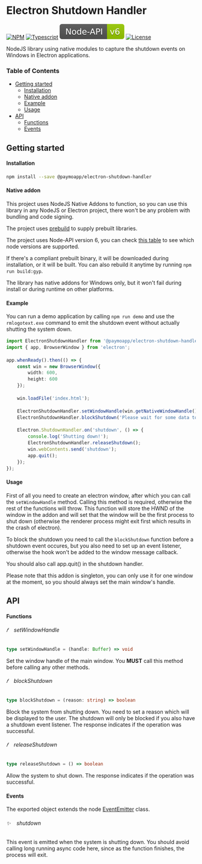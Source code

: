 # Electron Shutdown Handler

[![NPM](https://img.shields.io/npm/v/@paymoapp/electron-shutdown-handler)](https://www.npmjs.com/package/@paymoapp/electron-shutdown-handler)
[![Typescript](https://img.shields.io/npm/types/@paymoapp/electron-shutdown-handler)](https://www.npmjs.com/package/@paymoapp/electron-shutdown-handler)
[![N-API](https://raw.githubusercontent.com/nodejs/abi-stable-node/doc/assets/Node-API%20v6%20Badge.svg)](https://github.com/nodejs/node-addon-api)
[![License](https://img.shields.io/github/license/paymoapp/electron-shutdown-handler)](https://www.gnu.org/licenses/gpl-3.0.txt)

NodeJS library using native modules to capture the shutdown events on Windows in Electron applications.

### Table of Contents

<!-- toc -->

- [Getting started](#getting-started)
    - [Installation](#installation)
    - [Native addon](#native-addon)
    - [Example](#example)
    - [Usage](#usage)
- [API](#api)
    - [Functions](#functions)
    - [Events](#events)

<!-- tocstop -->

## Getting started

#### Installation

```bash
npm install --save @paymoapp/electron-shutdown-handler
```

#### Native addon

This project uses NodeJS Native Addons to function, so you can use this library in any NodeJS or Electron project, there won't be any problem with bundling and code signing.

The project uses [prebuild](https://github.com/prebuild/prebuild) to supply prebuilt libraries.

The project uses Node-API version 6, you can check [this table](https://nodejs.org/api/n-api.html#node-api-version-matrix) to see which node versions are supported.

If there's a compliant prebuilt binary, it will be downloaded during installation, or it will be built. You can also rebuild it anytime by running `npm run build:gyp`.

The library has native addons for Windows only, but it won't fail during install or during runtime on other platforms.

#### Example

You can run a demo application by calling `npm run demo` and use the `rmlogotext.exe` command to emit the shutdown event without actually shutting the system down.

```ts
import ElectronShutdownHandler from '@paymoapp/electron-shutdown-handler';
import { app, BrowserWindow } from 'electron';

app.whenReady().then(() => {
	const win = new BrowserWindow({
		width: 600,
		height: 600
	});

	win.loadFile('index.html');

	ElectronShutdownHandler.setWindowHandle(win.getNativeWindowHandle());
	ElectronShutdownHandler.blockShutdown('Please wait for some data to be saved');

	Electron.ShutdownHandler.on('shutdown', () => {
		console.log('Shutting down!');
		ElectronShutdownHandler.releaseShutdown();
		win.webContents.send('shutdown');
		app.quit();
	});
});
```

#### Usage

First of all you need to create an electron window, after which you can call the `setWindowHandle` method. Calling this method is required, otherwise the rest of the functions will throw. This function will store the HWND of the window in the addon and will set that the window will be the first process to shut down (otherwise the renderer process might exit first which results in the crash of electron).

To block the shutdown you need to call the `blockShutdown` function before a shutdown event occures, but you also need to set up an event listener, otherwise the hook won't be added to the window message callback.

You should also call app.quit() in the shutdown handler.

Please note that this addon is singleton, you can only use it for one window at the moment, so you should always set the main window's handle.

## API

#### Functions

###### 𝑓 &nbsp;&nbsp; setWindowHandle

```ts
type setWindowHandle = (handle: Buffer) => void
```

Set the window handle of the main window. You __MUST__ call this method before calling any other methods.

###### 𝑓 &nbsp;&nbsp; blockShutdown

```ts
type blockShutdown = (reason: string) => boolean
```

Block the system from shutting down. You need to set a reason which will be displayed to the user. The shutdown will only be blocked if you also have a shutdown event listener. The response indicates if the operation was successful.

###### 𝑓 &nbsp;&nbsp; releaseShutdown

```ts
type releaseShutdown = () => boolean
```

Allow the system to shut down. The response indicates if the operation was successful.

#### Events

The exported object extends the node [EventEmitter](https://nodejs.org/api/events.html) class.

###### ✨ &nbsp;&nbsp; shutdown

This event is emitted when the system is shutting down. You should avoid calling long running async code here, since as the function finishes, the process will exit.
